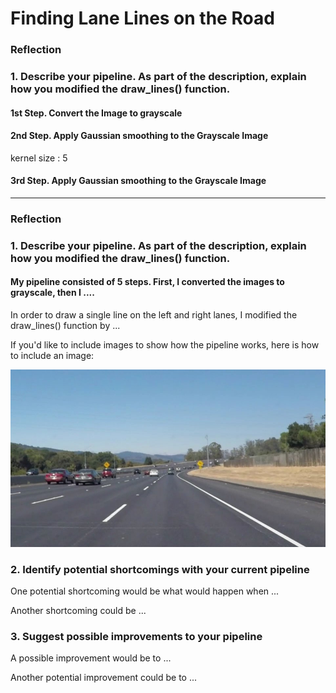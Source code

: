 # **Finding Lane Lines on the Road** 

### Reflection
[image1]: ./test_images_output/00solidWhiteCurve.jpg "Raw Image"
### 1. Describe your pipeline. As part of the description, explain how you modified the draw_lines() function.

#### 1st Step. Convert the Image to grayscale 

[image2]: ./test_images_output/01solidWhiteCurve_Gray.jpg "Grayscale Image"

#### 2nd Step. Apply Gaussian smoothing to the Grayscale Image

kernel size : 5

[image3]: ./test_images_output/02solidWhiteCurve_Gray_blur.jpg "Blur Image"

#### 3rd Step. Apply Gaussian smoothing to the Grayscale Image

---

### Reflection

### 1. Describe your pipeline. As part of the description, explain how you modified the draw_lines() function.

#### My pipeline consisted of 5 steps. First, I converted the images to grayscale, then I .... 

In order to draw a single line on the left and right lanes, I modified the draw_lines() function by ...

If you'd like to include images to show how the pipeline works, here is how to include an image: 

[image1]: ./examples/grayscale.jpg "Grayscale"
![alt text][image1]


### 2. Identify potential shortcomings with your current pipeline


One potential shortcoming would be what would happen when ... 

Another shortcoming could be ...


### 3. Suggest possible improvements to your pipeline

A possible improvement would be to ...

Another potential improvement could be to ...
